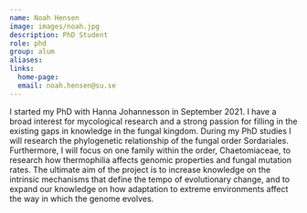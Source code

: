 ```yaml
---
name: Noah Hensen
image: images/noah.jpg
description: PhD Student
role: phd
group: alum
aliases:
links:
  home-page:
  email: noah.hensen@su.se
---
```


I started my PhD with Hanna Johannesson in September 2021. I have a broad interest for mycological research and a strong passion for filling in the existing gaps in knowledge in the fungal kingdom. During my PhD studies I will research the phylogenetic relationship of the fungal order Sordariales. Furthermore, I will focus on one family within the order, Chaetomiaceae, to research how thermophilia affects genomic properties and fungal mutation rates. The ultimate aim of the project is to increase knowledge on the intrinsic mechanisms that define the tempo of evolutionary change, and to expand our knowledge on how adaptation to extreme environments affect the way in which the genome evolves.
